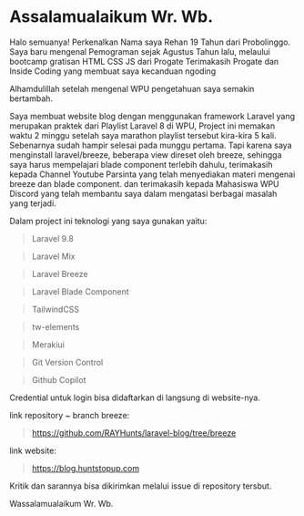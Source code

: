 # Assalamualaikum Wr. Wb.

Halo semuanya!
Perkenalkan Nama saya Rehan 19 Tahun dari Probolinggo.
Saya baru mengenal Pemograman sejak Agustus Tahun lalu, melaului bootcamp gratisan HTML CSS JS dari Progate
Terimakasih Progate dan Inside Coding yang membuat saya kecanduan ngoding

Alhamdulillah setelah mengenal WPU pengetahuan saya semakin bertambah.

Saya membuat website blog dengan menggunakan framework Laravel yang merupakan praktek dari Playlist Laravel 8 di WPU,
Project ini memakan waktu 2 minggu setelah saya marathon playlist tersebut kira-kira 5 kali. Sebenarnya sudah hampir selesai pada munggu pertama. Tapi karena saya menginstall laravel/breeze, beberapa view direset oleh breeze, sehingga saya harus mempelajari blade component terlebih dahulu, terimakasih kepada Channel Youtube Parsinta yang telah menyediakan materi mengenai breeze dan blade component. dan terimakasih kepada Mahasiswa WPU Discord yang telah membantu saya dalam mengatasi berbagai masalah yang terjadi.

Dalam project ini teknologi yang saya gunakan yaitu:

> Laravel 9.8

> Laravel Mix

> Laravel Breeze

> Laravel Blade Component

> TailwindCSS

> tw-elements

> Merakiui

> Git Version Control

> Github Copilot

Credential untuk login bisa didaftarkan di langsung di website-nya.

link repository ~ branch breeze:

> https://github.com/RAYHunts/laravel-blog/tree/breeze

link website:

> https://blog.huntstopup.com

Kritik dan sarannya bisa dikirimkan melalui issue di repository tersbut.

Wassalamualaikum Wr. Wb.
